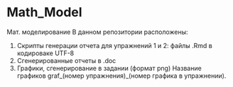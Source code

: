 # Math_Model
Мат. моделирование
В данном репозитории расположены:
1) Скрипты генерации отчета для упражнений 1 и 2: файлы .Rmd в кодироваке UTF-8
2) Сгенерированные отчеты в .doc
3) Графики, сгенерирование в задании (формат png)
Название графиков graf_(номер упражнения)_(номер графика в упражнении).
